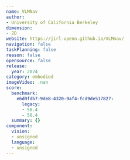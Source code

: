 ```yaml
---
name: VLMNav
author:
- University of California Berkeley
dimension:
- 2D
website: https://jirl-upenn.github.io/VLMnav/
navigation: false
taskPlanning: false
reason: false
opensource: false
release:
  year: 2024
category: embodied
imageVideo: .nan
score:
  benchmark:
    e6d0fdb7-9de8-4320-9af4-fcd9de517827:
      legacy:
      - 50.4
      - 50.4
  summary: {}
component:
  vision:
  - unsigned
  language:
  - unsigned
---
```

